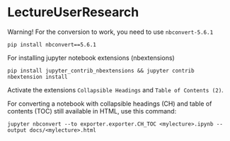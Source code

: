 # LectureUserResearch

Warning! For the conversion to work, you need to use `nbconvert-5.6.1`

    pip install nbconvert==5.6.1

For installing jupyter notebook extensions (nbextensions)

    pip install jupyter_contrib_nbextensions && jupyter contrib nbextension install 
    

Activate the extensions `Collapsible Headings` and `Table of Contents (2)`.
    

For converting a notebook with collapsible headings (CH) and table of contents (TOC) still available in HTML, use this command:

    jupyter nbconvert --to exporter.exporter.CH_TOC <mylecture>.ipynb --output docs/<mylecture>.html
